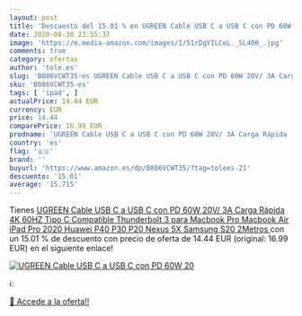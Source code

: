 ```yaml
---
layout: post
title: 'Descuento del 15.01 % en UGREEN Cable USB C a USB C con PD 60W 20'
date: 2020-08-30 23:55:37
image: 'https://m.media-amazon.com/images/I/51rDgYILCeL._SL400_.jpg'
comments: true
category: ofertas
author: 'tole.es'
slug: 'B086VCWT35-es UGREEN Cable USB C a USB C con PD 60W 20V/ 3A Carga Rápida...'
sku: 'B086VCWT35-es'
tags: [ 'ipad', ]
actualPrice: 14.44 EUR
currency: EUR
price: 14.44
comparePrice: 16.99 EUR
prodname: 'UGREEN Cable USB C a USB C con PD 60W 20V/ 3A Carga Rápida  4K 60HZ Tipo C Compatible Thunderbolt 3 para Macbook Pro  Macbook Air  iPad Pro 2020  Huawei P40 P30 P20  Nexus 5X  Samsung S20  2Metros '
country: 'es'
flag: '🇪🇸'
brand: ''
buyurl: 'https://www.amazon.es/dp/B086VCWT35/?tag=tolees-21'
descuento: '15.01'
average: '15.715'
---
```


Tienes [UGREEN Cable USB C a USB C con PD 60W 20V/ 3A Carga Rápida  4K 60HZ Tipo C Compatible Thunderbolt 3 para Macbook Pro  Macbook Air  iPad Pro 2020  Huawei P40 P30 P20  Nexus 5X  Samsung S20  2Metros ](https://www.amazon.es/dp/B086VCWT35/?tag=tolees-21) con un 15.01 % de descuento con precio de oferta de 14.44 EUR (original: 16.99 EUR) en el siguiente enlace!

[![UGREEN Cable USB C a USB C con PD 60W 20](https://m.media-amazon.com/images/I/51rDgYILCeL._SL400_.jpg)](https://www.amazon.es/dp/B086VCWT35/?tag=tolees-21)

ℹ️:


[🛒 Accede a la oferta!!](https://www.amazon.es/dp/B086VCWT35/?tag=tolees-21)
